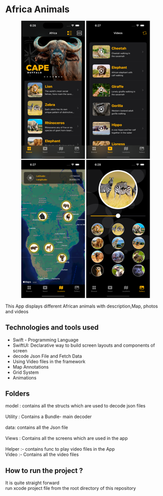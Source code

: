 # Africa Animals

<p align="center">
<img src="https://github.com/aziz-ios/iosApps/blob/master/Africa/Africa/Assets.xcassets/screenshots/1.imageset/1.png" alt="Simulator Screenshot - iPhone 15 Pro Max" width="200"/>
<img src="https://github.com/aziz-ios/iosApps/blob/master/Africa/Africa/Assets.xcassets/screenshots/2.imageset/2.png" alt="Simulator Screenshot - iPhone 15 Pro Max" width="200"/>
<img src="https://github.com/aziz-ios/iosApps/blob/master/Africa/Africa/Assets.xcassets/screenshots/3.imageset/3.png" alt="Simulator Screenshot - iPhone 15 Pro Max" width="200"/>
<img src="https://github.com/aziz-ios/iosApps/blob/master/Africa/Africa/Assets.xcassets/screenshots/4.imageset/4.png" alt="Simulator Screenshot - iPhone 15 Pro Max" width="200"/>
</p>

This App displays different African animals with description,Map, photos and videos 


## Technologies and tools used 
- Swift - Programming Language 
- SwiftUI: Declarative way to build screen layouts and components of screen 
- decode Json File and Fetch Data 
- Using Video files in the framework
- Map Annotations
- Grid System 
- Animations 

## Folders 
model : contains all the structs which are used to decode json files<br/>   
Utility : Contains a Bundle- main decoder <br/>   
data: contains all the Json file <br/>   
Views : Contains all the screens which are used in the app<br/>   
Helper :- contains func to play video files in the App  
Video :- Contains all the video files 

## How to run the project ? 
It is quite straight forward<br/>
run xcode project file from the root directory of this repository
